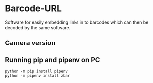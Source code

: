 # Barcode-URL
Software for easily embedding links in to barcodes which can then be decoded by the same software.

## Camera version


## Running pip and pipenv on PC
```
python -m pip install pipenv
python -m pipenv install zbar
```

